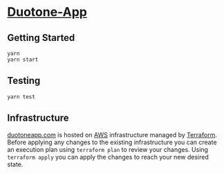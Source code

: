 # [Duotone-App](duotoneapp.com)

## Getting Started

```
yarn
yarn start
```

## Testing

```
yarn test
```

## Infrastructure

[duotoneapp.com](duotoneapp.com) is hosted on [AWS](https://aws.amazon.com) infrastructure managed by [Terraform](https://terraform.io/). Before applying any changes to the existing infrastructure you can create an execution plan using `terraform plan` to review your changes. Using `terraform apply` you can apply the changes to reach your new desired state.
